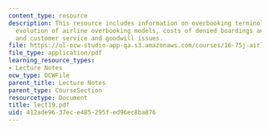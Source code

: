 ```yaml
---
content_type: resource
description: This resource includes information on overbooking terminology and relationships,
  evolution of airline overbooking models, costs of denied boardings and spoilage,
  and customer service and goodwill issues.
file: https://ol-ocw-studio-app-qa.s3.amazonaws.com/courses/16-75j-airline-management-spring-2006/412ade9637ece485295fed96ec8ba876_lect19.pdf
file_type: application/pdf
learning_resource_types:
- Lecture Notes
ocw_type: OCWFile
parent_title: Lecture Notes
parent_type: CourseSection
resourcetype: Document
title: lect19.pdf
uid: 412ade96-37ec-e485-295f-ed96ec8ba876
---
```

